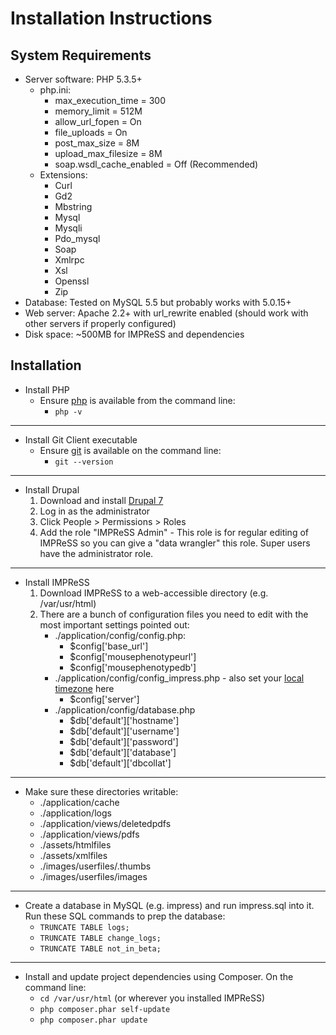 Installation Instructions
=========================

System Requirements
-------------------

* Server software: PHP 5.3.5+
    + php.ini:
        - max_execution_time = 300
        - memory_limit = 512M
        - allow_url_fopen = On
        - file_uploads = On
        - post_max_size = 8M
        - upload_max_filesize = 8M
        - soap.wsdl_cache_enabled = Off (Recommended)
    + Extensions:
        - Curl
        - Gd2
        - Mbstring
        - Mysql
        - Mysqli
        - Pdo_mysql
        - Soap
        - Xmlrpc
        - Xsl
        - Openssl
        - Zip
* Database: Tested on MySQL 5.5 but probably works with 5.0.15+
* Web server: Apache 2.2+ with url_rewrite enabled (should work with other servers if properly configured)
* Disk space: ~500MB for IMPReSS and dependencies


Installation
------------

* Install PHP
    + Ensure [php](http://www.php.net/manual/en/install.php) is available from the command line:
        - `php -v`
---

* Install Git Client executable
    + Ensure [git](http://git-scm.com/book/en/Getting-Started-Installing-Git) is available on the command line:
        - `git --version`
---

* Install Drupal
    1. Download and install [Drupal 7](https://drupal.org/download)
    2. Log in as the administrator
    3. Click People > Permissions > Roles
    4. Add the role "IMPReSS Admin" - This role is for regular editing of IMPReSS so you can give a "data wrangler" this role. Super users have the administrator role.
---

* Install IMPReSS
    1. Download IMPReSS to a web-accessible directory (e.g. /var/usr/html)
    2. There are a bunch of configuration files you need to edit with the most important settings pointed out:
        * ./application/config/config.php:
            + $config['base_url']
            + $config['mousephenotypeurl']
            + $config['mousephenotypedb']
        * ./application/config/config_impress.php - also set your [local timezone](https://php.net/manual/en/timezones.php) here
            + $config['server']
        * ./application/config/database.php
            + $db['default']['hostname']
            + $db['default']['username']
            + $db['default']['password']
            + $db['default']['database']
            + $db['default']['dbcollat']
---

* Make sure these directories writable:
    * ./application/cache
    * ./application/logs
    * ./application/views/deletedpdfs
    * ./application/views/pdfs
    * ./assets/htmlfiles
    * ./assets/xmlfiles
    * ./images/userfiles/.thumbs
    * ./images/userfiles/images
---

* Create a database in MySQL (e.g. impress) and run impress.sql into it. Run these SQL commands to prep the database:
    + `TRUNCATE TABLE logs;`
    + `TRUNCATE TABLE change_logs;`
    + `TRUNCATE TABLE not_in_beta;`
---

* Install and update project dependencies using Composer. On the command line:
    + `cd /var/usr/html`    (or wherever you installed IMPReSS)
    + `php composer.phar self-update`
    + `php composer.phar update`
